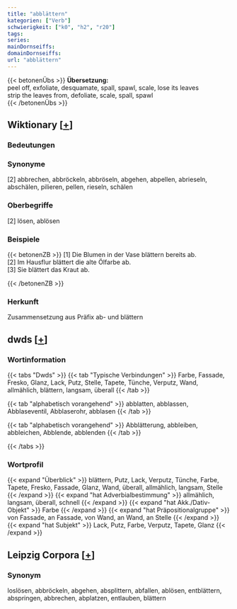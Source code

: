 ```yaml
---
title: "abblättern"
kategorien: ["Verb"]
schwierigkeit: ["k0", "h2", "r20"]
tags:
series:
mainDornseiffs:
domainDornseiffs:
url: "abblättern"
---
```


{{< betonenÜbs >}}
**Übersetzung:**  
peel off, exfoliate, desquamate, spall, spawl, scale, lose  its  leaves  
strip the leaves from, defoliate, scale, spall, spawl  
{{< /betonenÜbs >}}

## Wiktionary [[+](https://de.wiktionary.org/wiki/abblättern)]

### Bedeutungen

### Synonyme
[2] abbrechen, abbröckeln, abbröseln, abgehen, abpellen, abrieseln, abschälen, pilieren, pellen, rieseln, schälen  

### Oberbegriffe
[2] lösen, ablösen  

### Beispiele
{{< betonenZB >}}
[1] Die Blumen in der Vase blättern bereits ab.  
[2] Im Hausflur blättert die alte Ölfarbe ab.  
[3] Sie blättert das Kraut ab.  

{{< /betonenZB >}}
### Herkunft
Zusammensetzung aus Präfix ab- und blättern  



## dwds [[+](https://www.dwds.de/wb/abblättern)]

### Wortinformation
{{< tabs "Dwds" >}}
{{< tab "Typische Verbindungen" >}}
Farbe, Fassade, Fresko, Glanz, Lack, Putz, Stelle, Tapete, Tünche, Verputz, Wand, allmählich, blättern, langsam, überall
{{< /tab >}}

{{< tab "alphabetisch vorangehend" >}}
abblatten, abblassen, Abblaseventil, Abblaserohr, abblasen
{{< /tab >}}

{{< tab "alphabetisch vorangehend" >}}
Abblätterung, abbleiben, abbleichen, Abblende, abblenden
{{< /tab >}}

{{< /tabs >}}

### Wortprofil
{{< expand "Überblick" >}} blättern, Putz, Lack, Verputz, Tünche, Farbe, Tapete, Fresko, Fassade, Glanz, Wand, überall, allmählich, langsam, Stelle {{< /expand >}}
{{< expand "hat Adverbialbestimmung" >}} allmählich, langsam, überall, schnell {{< /expand >}}
{{< expand "hat Akk./Dativ-Objekt" >}} Farbe {{< /expand >}}
{{< expand "hat Präpositionalgruppe" >}} von Fassade, an Fassade, von Wand, an Wand, an Stelle {{< /expand >}}
{{< expand "hat Subjekt" >}} Lack, Putz, Farbe, Verputz, Tapete, Glanz {{< /expand >}}

## Leipzig Corpora [[+](https://corpora.uni-leipzig.de/en/res?word=abblättern&corpusId=deu_newscrawl-public_2018)]


### Synonym
loslösen, abbröckeln, abgehen, absplittern, abfallen, ablösen, entblättern, abspringen, abbrechen, abplatzen, entlauben, blättern

